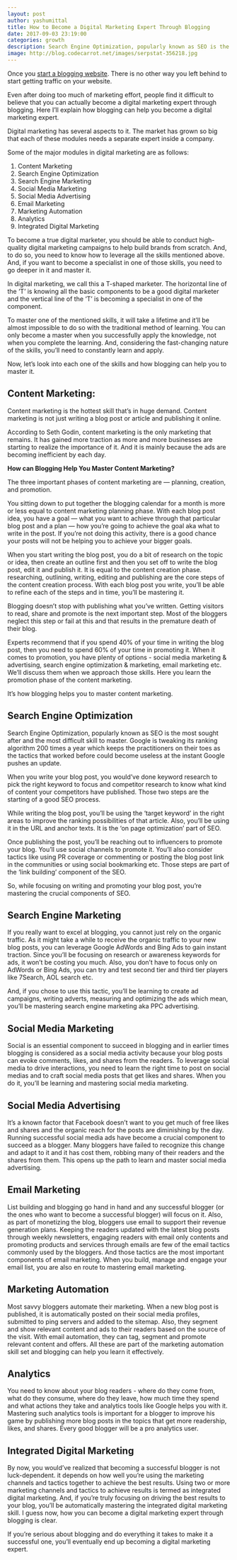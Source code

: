 ```yaml
---
layout: post
author: yashumittal
title: How to Become a Digital Marketing Expert Through Blogging
date: 2017-09-03 23:19:00
categories: growth
description: Search Engine Optimization, popularly known as SEO is the most sought after and the most difficult skill to master.
image: http://blog.codecarrot.net/images/serpstat-356218.jpg
---
```


Once you [start a blogging website](/how-to-start-a-blog-a-step-by-step-guide-for-writer). There is no other way you left behind to start getting traffic on your website.

Even after doing too much of marketing effort, people find it difficult to believe that you can actually become a digital marketing expert through blogging. Here I’ll explain how blogging can help you become a digital marketing expert.

Digital marketing has several aspects to it. The market has grown so big that each of these modules needs a separate expert inside a company.

Some of the major modules in digital marketing are as follows:

1. Content Marketing
2. Search Engine Optimization
3. Search Engine Marketing
4. Social Media Marketing
5. Social Media Advertising
6. Email Marketing
7. Marketing Automation
8. Analytics
9. Integrated Digital Marketing

To become a true digital marketer, you should be able to conduct high-quality digital marketing campaigns to help build brands from scratch. And, to do so, you need to know how to leverage all the skills mentioned above. And, if you want to become a specialist in one of those skills, you need to go deeper in it and master it.

In digital marketing, we call this a T-shaped marketer. The horizontal line of the ‘T’ is knowing all the basic components to be a good digital marketer and the vertical line of the ‘T’ is becoming a specialist in one of the component.

To master one of the mentioned skills, it will take a lifetime and it’ll be almost impossible to do so with the traditional method of learning. You can only become a master when you successfully apply the knowledge, not when you complete the learning. And, considering the fast-changing nature of the skills, you’ll need to constantly learn and apply.

Now, let’s look into each one of the skills and how blogging can help you to master it.

## Content Marketing:

Content marketing is the hottest skill that’s in huge demand. Content marketing is not just writing a blog post or article and publishing it online.

According to Seth Godin, content marketing is the only marketing that remains. It has gained more traction as more and more businesses are starting to realize the importance of it. And it is mainly because the ads are becoming inefficient by each day.

**How can Blogging Help You Master Content Marketing?**

The three important phases of content marketing are — planning, creation, and promotion.

You sitting down to put together the blogging calendar for a month is more or less equal to content marketing planning phase. With each blog post idea, you have a goal — what you want to achieve through that particular blog post and a plan — how you’re going to achieve the goal aka what to write in the post. If you’re not doing this activity, there is a good chance your posts will not be helping you to achieve your bigger goals.

When you start writing the blog post, you do a bit of research on the topic or idea, then create an outline first and then you set off to write the blog post, edit it and publish it. It is equal to the content creation phase. researching, outlining, writing, editing and publishing are the core steps of the content creation process. With each blog post you write, you’ll be able to refine each of the steps and in time, you’ll be mastering it.

Blogging doesn’t stop with publishing what you’ve written. Getting visitors to read, share and promote is the next important step. Most of the bloggers neglect this step or fail at this and that results in the premature death of their blog.

Experts recommend that if you spend 40% of your time in writing the blog post, then you need to spend 60% of your time in promoting it. When it comes to promotion, you have plenty of options - social media marketing & advertising, search engine optimization & marketing, email marketing etc. We’ll discuss them when we approach those skills. Here you learn the promotion phase of the content marketing.

It’s how blogging helps you to master content marketing.

## Search Engine Optimization

Search Engine Optimization, popularly known as SEO is the most sought after and the most difficult skill to master. Google is tweaking its ranking algorithm 200 times a year which keeps the practitioners on their toes as the tactics that worked before could become useless at the instant Google pushes an update.

When you write your blog post, you would’ve done keyword research to pick the right keyword to focus and competitor research to know what kind of content your competitors have published. Those two steps are the starting of a good SEO process.

While writing the blog post, you’ll be using the ‘target keyword’ in the right areas to improve the ranking possibilities of that article. Also, you’ll be using it in the URL and anchor texts. It is the ‘on page optimization’ part of SEO.

Once publishing the post, you’ll be reaching out to influencers to promote your blog. You’ll use social channels to promote it. You’ll also consider tactics like using PR coverage or commenting or posting the blog post link in the communities or using social bookmarking etc. Those steps are part of the ‘link building’ component of the SEO.

So, while focusing on writing and promoting your blog post, you’re mastering the crucial components of SEO.

## Search Engine Marketing

If you really want to excel at blogging, you cannot just rely on the organic traffic. As it might take a while to receive the organic traffic to your new blog posts, you can leverage Google AdWords and Bing Ads to gain instant traction. Since you’ll be focusing on research or awareness keywords for ads, it won’t be costing you much. Also, you don’t have to focus only on AdWords or Bing Ads, you can try and test second tier and third tier players like 7Search, AOL search etc.

And, if you chose to use this tactic, you’ll be learning to create ad campaigns, writing adverts, measuring and optimizing the ads which mean, you’ll be mastering search engine marketing aka PPC advertising.

## Social Media Marketing

Social is an essential component to succeed in blogging and in earlier times blogging is considered as a social media activity because your blog posts can evoke comments, likes, and shares from the readers. To leverage social media to drive interactions, you need to learn the right time to post on social medias and to craft social media posts that get likes and shares. When you do it, you’ll be learning and mastering social media marketing.

## Social Media Advertising

It’s a known factor that Facebook doesn’t want to you get much of free likes and shares and the organic reach for the posts are diminishing by the day. Running successful social media ads have become a crucial component to succeed as a blogger. Many bloggers have failed to recognize this change and adapt to it and it has cost them, robbing many of their readers and the shares from them. This opens up the path to learn and master social media advertising.

## Email Marketing

List building and blogging go hand in hand and any successful blogger (or the ones who want to become a successful blogger) will focus on it. Also, as part of monetizing the blog, bloggers use email to support their revenue generation plans. Keeping the readers updated with the latest blog posts through weekly newsletters, engaging readers with email only contents and promoting products and services through emails are few of the email tactics commonly used by the bloggers. And those tactics are the most important components of email marketing. When you build, manage and engage your email list, you are also en route to mastering email marketing.

## Marketing Automation

Most savvy bloggers automate their marketing. When a new blog post is published, it is automatically posted on their social media profiles, submitted to ping servers and added to the sitemap. Also, they segment and show relevant content and ads to their readers based on the source of the visit. With email automation, they can tag, segment and promote relevant content and offers. All these are part of the marketing automation skill set and blogging can help you learn it effectively.

## Analytics

You need to know about your blog readers - where do they come from, what do they consume, where do they leave, how much time they spend and what actions they take and analytics tools like Google helps you with it. Mastering such analytics tools is important for a blogger to improve his game by publishing more blog posts in the topics that get more readership, likes, and shares. Every good blogger will be a pro analytics user.

## Integrated Digital Marketing

By now, you would’ve realized that becoming a successful blogger is not luck-dependent. it depends on how well you’re using the marketing channels and tactics together to achieve the best results. Using two or more marketing channels and tactics to achieve results is termed as integrated digital marketing. And, if you’re truly focusing on driving the best results to your blog, you’ll be automatically mastering the integrated digital marketing skill. I guess now, how you can become a digital marketing expert through blogging is clear.

If you’re serious about blogging and do everything it takes to make it a successful one, you’ll eventually end up becoming a digital marketing expert.
